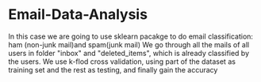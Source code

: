 # Email-Data-Analysis
In this case we are going to use sklearn pacakge to do email classification: ham (non-junk mail)and spam(junk mail)
We go through all the mails of all users in folder "inbox" and "deleted_items", which is already classified by the users.
We use k-flod cross validation, using part of the dataset as training set and the rest as testing, and finally gain the accuracy
